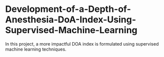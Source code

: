 # Development-of-a-Depth-of-Anesthesia-DoA-Index-Using-Supervised-Machine-Learning
In this project, a more impactful DOA index is formulated using supervised machine learning techniques.
